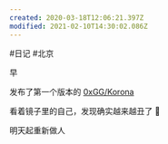```yaml
---
created: 2020-03-18T12:06:21.397Z
modified: 2021-02-10T14:30:02.086Z
---
```

#日记 #北京

<!-- @timer "date":"Sun Feb 23 2020 09:18:19 GMT+0800 (CST)" -->

早

<!-- @timer "date":"Sun Feb 23 2020 18:23:07 GMT+0800 (CST)","duration":"about 9 hours" -->

发布了第一个版本的 [0xGG/Korona](https://github.com/0xGG/korona)

<!-- @timer "date":"Sun Feb 23 2020 20:56:26 GMT+0800 (CST)","duration":"about 3 hours" -->

看着镜子里的自己，发现确实越来越丑了 🌚

<!-- @timer "date":"Sun Feb 23 2020 22:56:38 GMT+0800 (CST)","duration":"about 2 hours" -->

明天起重新做人
